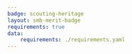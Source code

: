 ```yaml
---
badge: scouting-heritage
layout: smb-merit-badge
requirements: true
data:
    requirements: ./requirements.yaml
---
```

